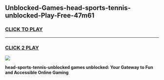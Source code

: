 
## Unblocked-Games-head-sports-tennis-unblocked-Play-Free-47m61
<h3>
<a href="https://premium76.site?title=head-sports-tennis-unblocked&ref=18A1">CLICK TO PLAY</a></h3>
<hr>

<h3>
<a href="https://premium76.site?title=head-sports-tennis-unblocked&ref=18A1">CLICK 2 PLAY</a>
  
</h3>

<a href="https://premium76.site?title=head-sports-tennis-unblocked&ref=18A1"><img src="https://clearcache.store/games.png"></a>


**head-sports-tennis-unblocked games unblocked: Your Gateway to Fun and Accessible Online Gaming**
